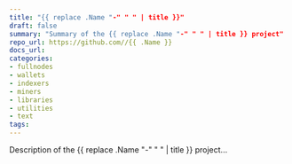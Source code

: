 ```yaml
---
title: "{{ replace .Name "-" " " | title }}"
draft: false
summary: "Summary of the {{ replace .Name "-" " " | title }} project"
repo_url: https://github.com//{{ .Name }}
docs_url: 
categories:
- fullnodes
- wallets
- indexers
- miners
- libraries
- utilities
- text
tags:
---
```


Description of the {{ replace .Name "-" " " | title }} project...
